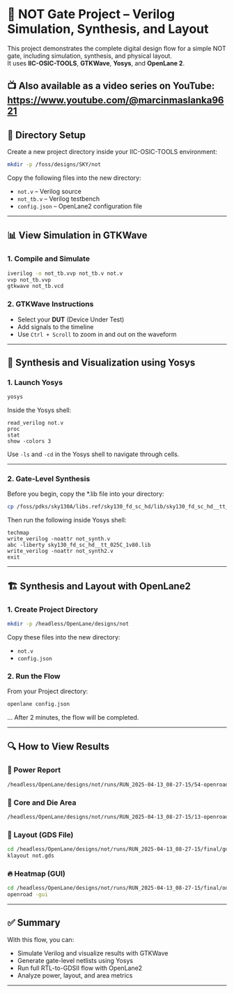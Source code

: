 # 🔌 NOT Gate Project – Verilog Simulation, Synthesis, and Layout

This project demonstrates the complete digital design flow for a simple NOT gate, including simulation, synthesis, and physical layout.  
It uses **IIC-OSIC-TOOLS**, **GTKWave**, **Yosys**, and **OpenLane 2**.

📺 Also available as a video series on YouTube:  
https://www.youtube.com/@marcinmaslanka9621
---

## 📁 Directory Setup

Create a new project directory inside your IIC-OSIC-TOOLS environment:

```bash
mkdir -p /foss/designs/SKY/not
```

Copy the following files into the new directory:

- `not.v` – Verilog source
- `not_tb.v` – Verilog testbench
- `config.json` – OpenLane2 configuration file

---

## 📊 View Simulation in GTKWave

### 1. Compile and Simulate

```bash
iverilog -o not_tb.vvp not_tb.v not.v
vvp not_tb.vvp
gtkwave not_tb.vcd
```

### 2. GTKWave Instructions

- Select your **DUT** (Device Under Test)
- Add signals to the timeline
- Use `Ctrl + Scroll` to zoom in and out on the waveform

---

## 🧠 Synthesis and Visualization using Yosys

### 1. Launch Yosys

```bash
yosys
```

Inside the Yosys shell:

```yosys
read_verilog not.v
proc
stat
show -colors 3
```

Use `-ls` and `-cd` in the Yosys shell to navigate through cells.

---

### 2. Gate-Level Synthesis

Before you begin, copy the *.lib file into your directory:

```bash
cp /foss/pdks/sky130A/libs.ref/sky130_fd_sc_hd/lib/sky130_fd_sc_hd__tt_025C_1v80.lib .
```

Then run the following inside Yosys shell:

```yosys
techmap
write_verilog -noattr not_synth.v
abc -liberty sky130_fd_sc_hd__tt_025C_1v80.lib
write_verilog -noattr not_synth2.v
exit
```

---

## 🏗️ Synthesis and Layout with OpenLane2

### 1. Create Project Directory

```bash
mkdir -p /headless/OpenLane/designs/not
```

Copy these files into the new directory:

- `not.v`
- `config.json`

### 2. Run the Flow

From your Project directory:

```bash
openlane config.json
```

... After 2 minutes, the flow will be completed.

---

## 🔍 How to View Results

### 🔌 Power Report

```bash
/headless/OpenLane/designs/not/runs/RUN_2025-04-13_08-27-15/54-openroad-stapostpnr/nom_tt_025C_1v80/power.rpt
```

### 📐 Core and Die Area

```bash
/headless/OpenLane/designs/not/runs/RUN_2025-04-13_08-27-15/13-openroad-floorplan/openroad-floorplan.log
```

### 🧱 Layout (GDS File)

```bash
cd /headless/OpenLane/designs/not/runs/RUN_2025-04-13_08-27-15/final/gds
klayout not.gds
```

### 🔥 Heatmap (GUI)

```bash
cd /headless/OpenLane/designs/not/runs/RUN_2025-04-13_08-27-15/final/odb
openroad -gui
```

---

## ✅ Summary

With this flow, you can:

- Simulate Verilog and visualize results with GTKWave
- Generate gate-level netlists using Yosys
- Run full RTL-to-GDSII flow with OpenLane2
- Analyze power, layout, and area metrics

---
